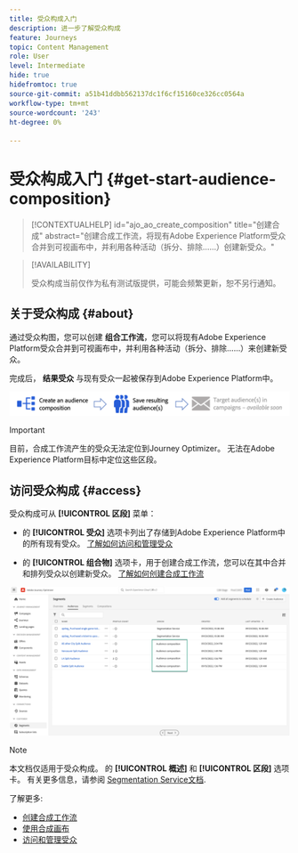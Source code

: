 ```yaml
---
title: 受众构成入门
description: 进一步了解受众构成
feature: Journeys
topic: Content Management
role: User
level: Intermediate
hide: true
hidefromtoc: true
source-git-commit: a51b41ddbb562137dc1f6cf15160ce326cc0564a
workflow-type: tm+mt
source-wordcount: '243'
ht-degree: 0%

---
```


# 受众构成入门 {#get-start-audience-composition}

>[!CONTEXTUALHELP]
>id="ajo_ao_create_composition"
>title="创建合成"
>abstract="创建合成工作流，将现有Adobe Experience Platform受众合并到可视画布中，并利用各种活动（拆分、排除……）创建新受众。"

>[!AVAILABILITY]
>
>受众构成当前仅作为私有测试版提供，可能会频繁更新，恕不另行通知。

## 关于受众构成 {#about}

通过受众构图，您可以创建 **组合工作流**，您可以将现有Adobe Experience Platform受众合并到可视画布中，并利用各种活动（拆分、排除……）来创建新受众。

完成后， **结果受众** 与现有受众一起被保存到Adobe Experience Platform中。<!--, and can be **leveraged in campaigns** to target customers.-->

![](assets/audiences-process.png)

>[!IMPORTANT]
>
>目前，合成工作流产生的受众无法定位到Journey Optimizer。 无法在Adobe Experience Platform目标中定位这些区段。

## 访问受众构成 {#access}

受众构成可从 **[!UICONTROL 区段]** 菜单：

* 的 **[!UICONTROL 受众]** 选项卡列出了存储到Adobe Experience Platform中的所有现有受众。 [了解如何访问和管理受众](access-audiences.md)

* 的 **[!UICONTROL 组合物]** 选项卡，用于创建合成工作流，您可以在其中合并和排列受众以创建新受众。 [了解如何创建合成工作流](create-compositions.md)

![](assets/audiences-list.png)

>[!NOTE]
>
>本文档仅适用于受众构成。 的 **[!UICONTROL 概述]** 和 **[!UICONTROL 区段]** 选项卡。 有关更多信息，请参阅 [Segmentation Service文档](https://experienceleague.adobe.com/docs/experience-platform/segmentation/ui/overview.html).

了解更多:

* [创建合成工作流](create-compositions.md)
* [使用合成画布](composition-canvas.md)
* [访问和管理受众](access-audiences.md)
